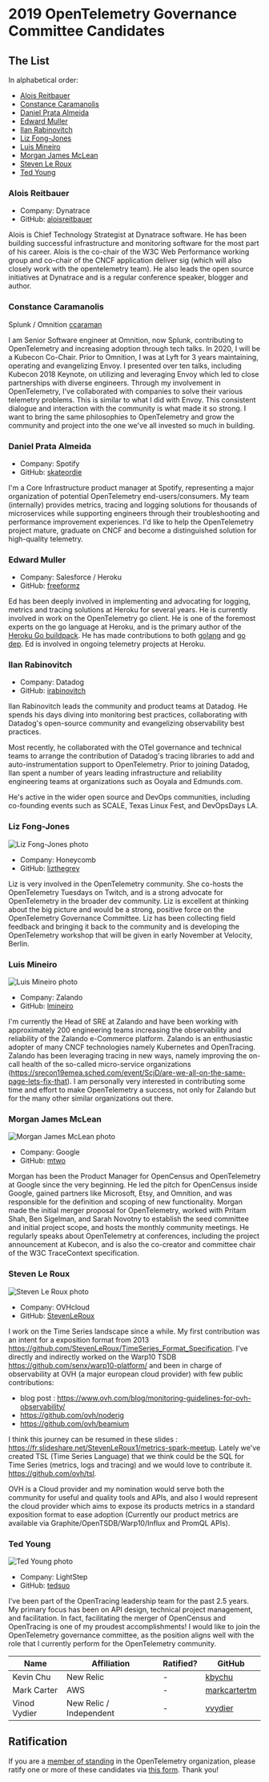 # 2019 OpenTelemetry Governance Committee Candidates

## The List

In alphabetical order:

- [Alois Reitbauer](#Alois-Reitbauer)
- [Constance Caramanolis](#Constance-Caramanolis)
- [Daniel Prata Almeida](#Daniel-Prata-Almeida)
- [Edward Muller](#Edward-Muller)
- [Ilan Rabinovitch](#Ilan-Rabinovitch)
- [Liz Fong-Jones](#Liz-Fong-Jones)
- [Luis Mineiro](#Luis-Mineiro)
- [Morgan James McLean](#Morgan-James-McLean)
- [Steven Le Roux](#Steven-Le-Roux)
- [Ted Young](#Ted-Young)

### Alois Reitbauer

- Company: Dynatrace
- GitHub: [aloisreitbauer](https://github.com/aloisreitbauer)

Alois is Chief Technology Strategist at Dynatrace software. He has been building
successful infrastructure and monitoring software for the most part of his
career. Alois is the co-chair of the W3C Web Performance working group and
co-chair of the CNCF application deliver sig (which will also closely work with
the opentelemetry team). He also leads the open source initiatives at Dynatrace
and is a regular conference speaker, blogger and author.

### Constance Caramanolis

Splunk / Omnition 
[ccaraman](https://github.com/ccaraman)

I am Senior Software engineer at Omnition, now Splunk, contributing to
OpenTelemetry and increasing adoption through tech talks. In 2020, I will be a
Kubecon Co-Chair. Prior to Omnition, I was at Lyft for 3 years maintaining,
operating and evangelizing Envoy. I presented over ten talks, including Kubecon
2018 Keynote, on utilizing and leveraging Envoy which led to close partnerships
with diverse engineers. Through my involvement in OpenTelemetry, I've
collaborated with companies to solve their various telemetry problems. This is
similar to what I did with Envoy. This consistent dialogue and interaction with
the community is what made it so strong. I want to bring the same philosophies
to OpenTelemetry and grow the community and project into the one we've all
invested so much in building.

### Daniel Prata Almeida

- Company: Spotify
- GitHub: [skateordie](https://github.com/skateordie)

I'm a Core Infrastructure product manager at Spotify, representing a major
organization of potential OpenTelemetry end-users/consumers. My team
(internally) provides metrics, tracing and logging solutions for thousands of
microservices while supporting engineers through their troubleshooting and
performance improvement experiences. I'd like to help the OpenTelemetry project
mature, graduate on CNCF and become a distinguished solution for high-quality
telemetry.

### Edward Muller

- Company: Salesforce / Heroku
- GitHub: [freeformz](https://github.com/freeformz)

Ed has been deeply involved in implementing and advocating for logging, metrics
and tracing solutions at Heroku for several years. He is currently involved in
work on the OpenTelemetry go client. He is one of the foremost experts on the go
language at Heroku, and is the primary author of the [Heroku Go buildpack](https://github.com/heroku/heroku-buildpack-go). He has
made contributions to both [golang](https://github.com/golang/go/commits?author=freeformz) and [go dep](https://github.com/golang/dep/commits?author=freeformz). Ed is involved in ongoing
telemetry projects at Heroku.

### Ilan Rabinovitch

- Company: Datadog 
- GitHub: [irabinovitch](https://github.com/irabinovitch)

Ilan Rabinovitch leads the community and product teams at Datadog. He spends his
days diving into monitoring best practices, collaborating with Datadog's
open-source community and evangelizing observability best practices.

Most recently, he collaborated with the OTel governance and technical teams to
arrange the contribution of Datadog's tracing libraries to add and
auto-instrumentation support to OpenTelemetry. Prior to joining Datadog, Ilan
spent a number of years leading infrastructure and reliability engineering teams
at organizations such as Ooyala and Edmunds.com.

He's active in the wider open source and DevOps communities, including
co-founding events such as SCALE, Texas Linux Fest, and DevOpsDays LA.

### Liz Fong-Jones

![Liz Fong-Jones photo](static/liz_headshot.jpg)
- Company: Honeycomb 
- GitHub: [lizthegrey](https://github.com/lizthegrey)

Liz is very involved in the OpenTelemetry community. She co-hosts the
OpenTelemetry Tuesdays on Twitch, and is a strong advocate for OpenTelemetry in
the broader dev community. Liz is excellent at thinking about the big picture
and would be a strong, positive force on the OpenTelemetry Governance Committee.
Liz has been collecting field feedback and bringing it back to the community and
is developing the OpenTelemetry workshop that will be given in early November at
Velocity, Berlin.

### Luis Mineiro

![Luis Mineiro photo](static/luis-mineiro_mugshot.jpg)

- Company: Zalando 
- GitHub: [lmineiro](https://github.com/lmineiro)

I'm currently the Head of SRE at Zalando and have been working with
approximately 200 engineering teams increasing the observability and reliability
of the Zalando e-Commerce platform. Zalando is an enthusiastic adopter of many
CNCF technologies namely Kubernetes and OpenTracing. Zalando has been leveraging
tracing in new ways, namely improving the on-call health of the so-called
micro-service organizations
(https://srecon19emea.sched.com/event/ScjD/are-we-all-on-the-same-page-lets-fix-that).
I am personally very interested in contributing some time and effort to make
OpenTelemetry a success, not only for Zalando but for the many other similar
organizations out there.

### Morgan James McLean

![Morgan James McLean photo](static/morgan-james-mclean.jpg)

- Company: Google
- GitHub: [mtwo](https://github.com/mtwo)

Morgan has been the Product Manager for OpenCensus and OpenTelemetry at Google
since the very beginning. He led the pitch for OpenCensus inside Google, gained
partners like Microsoft, Etsy, and Omnition, and was responsible for the
definition and scoping of new functionality. Morgan made the initial merger
proposal for OpenTelemetry, worked with Pritam Shah, Ben Sigelman, and Sarah
Novotny to establish the seed committee and initial project scope, and hosts the
monthly community meetings. He regularly speaks about OpenTelemetry at
conferences, including the project announcement at Kubecon, and is also the
co-creator and committee chair of the W3C TraceContext specification.

### Steven Le Roux

![Steven Le Roux photo](static/steven-le-roux.jpg)

- Company: OVHcloud 
- GitHub: [StevenLeRoux](https://github.com/StevenLeRoux)

I work on the Time Series landscape since a while. My first contribution was an
intent for a exposition format from 2013
https://github.com/StevenLeRoux/TimeSeries_Format_Specification. I've directly
and indirectly worked on the Warp10 TSDB 
https://github.com/senx/warp10-platform/ and been in charge of observability
at OVH (a major european cloud provider) with few public contributions:

- blog post : https://www.ovh.com/blog/monitoring-guidelines-for-ovh-observability/
- https://github.com/ovh/noderig
- https://github.com/ovh/beamium

I think this journey can be resumed in these slides :
https://fr.slideshare.net/StevenLeRoux1/metrics-spark-meetup.  Lately we've
created TSL (Time Series Language) that we think could be the SQL for Time
Series (metrics, logs and tracing) and we would love to contribute it.
https://github.com/ovh/tsl.

OVH is a Cloud provider and my nomination would serve both the community for
useful and quality tools and APIs, and also I would represent the cloud provider
which aims to expose its products metrics in a standard exposition format to
ease adoption (Currently our product metrics are available via
Graphite/OpenTSDB/Warp10/Influx and PromQL APIs). 


### Ted Young 

![Ted Young photo](static/ted-young.jpg)

- Company: LightStep 
- GitHub: [tedsuo](https://github.com/tedsuo)

I’ve been part of the OpenTracing leadership team for the past 2.5 years. My
primary focus has been on API design, technical project management, and
facilitation. In fact, facilitating the merger of OpenCensus and OpenTracing is
one of my proudest accomplishments! I would like to join the OpenTelemetry
governance committee, as the position aligns well with the role that I currently
perform for the OpenTelemetry community.


| Name | Affiliation | Ratified? | GitHub |
| --- | --- | --- | --- |
| Kevin Chu | New Relic | - | [kbychu](https://github.com/kbychu) |
| Mark Carter | AWS | - | [markcartertm](https://github.com/markcartertm) |
| Vinod Vydier | New Relic / Independent | - | [vvydier](https://github.com/vvydier) |

## Ratification

If you are a [member of
standing](https://github.com/open-telemetry/community/blob/master/governance-charter.md#members-of-standing)
in the OpenTelemetry organization, please ratify one or more of these
candidates via [this form](https://forms.gle/3nrPt9HTsNBFdeku7). Thank you!

